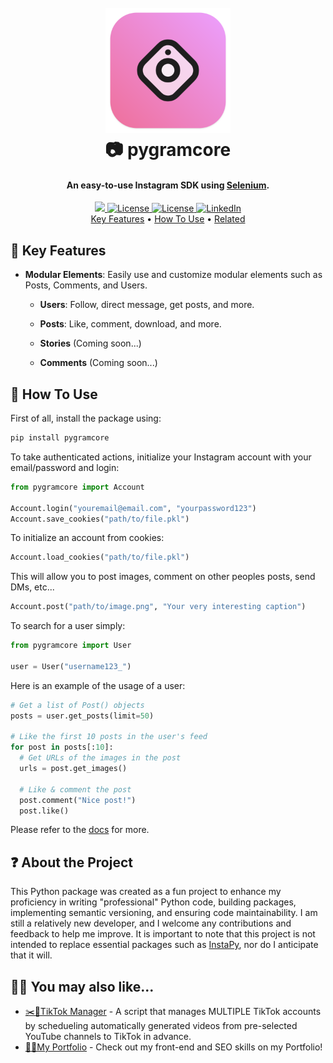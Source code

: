 <h1 align="center">
  <br>
  <img src="https://github.com/jtayped/pygramcore/blob/main/images/icon.png?raw=true" alt="PyGramCore" width="200">
  <br>
  📷 pygramcore
  <br>
</h1>

<h4 align="center">An easy-to-use Instagram SDK using <a href="https://www.selenium.dev/" target="_blank">Selenium</a>.</h4>

<div align="center">
  <a href="https://pypi.org/project/PyGramCore/">
    <img src="https://img.shields.io/pypi/v/pygramcore?style=for-the-badge">
  </a>
  <a href="https://github.com/jtayped/pygramcore/blob/main/LICENSE">
    <img src="https://img.shields.io/github/license/jtayped/pygramcore?style=for-the-badge" alt="License">
  </a>
  <a href="https://github.com/jtayped/pygramcore/issues">
    <img src="https://img.shields.io/github/issues/jtayped/pygramcore?style=for-the-badge" alt="License">
  </a>
  <a href="https://www.linkedin.com/in/jtayped/">
    <img src="https://img.shields.io/badge/LinkedIn-0077B5?style=for-the-badge&logo=linkedin&logoColor=white" alt="LinkedIn">
  </a>
</div>

<div align="center">
  <a href="#key-features">Key Features</a> •
  <a href="#how-to-use">How To Use</a> •
  <a href="#related">Related</a>
</div>

<div id="key-features"></div>

## 🔑 Key Features

- **Modular Elements**: Easily use and customize modular elements such as Posts, Comments, and Users.

  - **Users**: Follow, direct message, get posts, and more.

  - **Posts**: Like, comment, download, and more.

  - **Stories** (Coming soon...)

  - **Comments** (Coming soon...)

<div id="how-to-use"></div>

## 🔧 How To Use

First of all, install the package using:

```bash
pip install pygramcore
```

To take authenticated actions, initialize your Instagram account with your email/password and login:

```python
from pygramcore import Account

Account.login("youremail@email.com", "yourpassword123")
Account.save_cookies("path/to/file.pkl")
```

To initialize an account from cookies:

```python
Account.load_cookies("path/to/file.pkl")
```

This will allow you to post images, comment on other peoples posts, send DMs, etc...

```python
Account.post("path/to/image.png", "Your very interesting caption")
```

To search for a user simply:

```python
from pygramcore import User

user = User("username123_")
```

Here is an example of the usage of a user:

```python
# Get a list of Post() objects
posts = user.get_posts(limit=50)

# Like the first 10 posts in the user's feed
for post in posts[:10]:
  # Get URLs of the images in the post
  urls = post.get_images()

  # Like & comment the post
  post.comment("Nice post!")
  post.like()
```

Please refer to the [docs](https://github.com/jtayped/pygramcore/tree/main/docs) for more.

<div id="related"></div>

## ❓ About the Project
This Python package was created as a fun project to enhance my proficiency in writing "professional" Python code, building packages, implementing semantic versioning, and ensuring code maintainability.
I am still a relatively new developer, and I welcome any contributions and feedback to help me improve.
It is important to note that this project is not intended to replace essential packages such as [InstaPy](https://github.com/InstaPy/InstaPy), nor do I anticipate that it will.

## 🙋‍♂️ You may also like...

- [✂️📱TikTok Manager](https://github.com/jtayped/tiktok-manager) - A script that manages MULTIPLE TikTok accounts by schedueling automatically generated videos from pre-selected YouTube channels to TikTok in advance.
- [🧑‍💼My Portfolio](https://joeltaylor.business) - Check out my front-end and SEO skills on my Portfolio!
